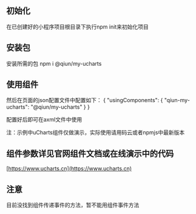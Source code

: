 ## 初始化
在已创建好的小程序项目根目录下执行npm init来初始化项目

## 安装包
安装所需的包 npm i @qiun/my-ucharts


## 使用组件
然后在页面的json配置文件中配置如下：
{
  "usingComponents": {
    "qiun-my-ucharts": "@qiun/my-ucharts"
  }
}

配置好后即可在axml文件中使用

<view class="charts">
  <qiun-my-ucharts type="column" opts="{{opts}}" chartData="{{chartData}}" />
</view>

注：示例中uCharts组件仅做演示，实际使用请用码云或者npmjs中最新版本

## 组件参数详见官网组件文档或在线演示中的代码

[https://www.ucharts.cn](https://www.ucharts.cn)

## 注意
目前没找到组件传递事件的方法，暂不能用组件事件方法